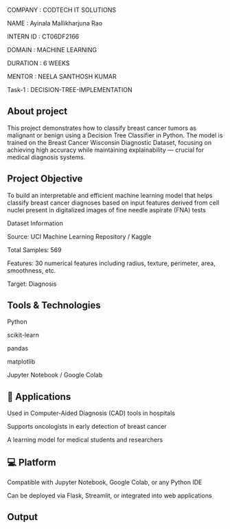 COMPANY : CODTECH IT SOLUTIONS

NAME : Ayinala Mallikharjuna Rao

INTERN ID : CT06DF2166

DOMAIN : MACHINE LEARNING

DURATION : 6 WEEKS           

MENTOR : NEELA SANTHOSH KUMAR

Task-1 : DECISION-TREE-IMPLEMENTATION

## About project

This project demonstrates how to classify breast cancer tumors as malignant or benign using a Decision Tree Classifier in Python. The model is trained on the Breast Cancer Wisconsin Diagnostic Dataset, focusing on achieving high accuracy while maintaining explainability — crucial for medical diagnosis systems.

## Project Objective
To build an interpretable and efficient machine learning model that helps classify breast cancer diagnoses based on input features derived from cell nuclei present in digitalized images of fine needle aspirate (FNA) tests

Dataset Information

Source: UCI Machine Learning Repository / Kaggle

Total Samples: 569

Features: 30 numerical features including radius, texture, perimeter, area, smoothness, etc.

Target: Diagnosis

## Tools & Technologies

Python

scikit-learn

pandas

matplotlib

Jupyter Notebook / Google Colab

## 🏥 Applications
Used in Computer-Aided Diagnosis (CAD) tools in hospitals

Supports oncologists in early detection of breast cancer

A learning model for medical students and researchers

## 💻 Platform
Compatible with Jupyter Notebook, Google Colab, or any Python IDE

Can be deployed via Flask, Streamlit, or integrated into web applications

## Output

